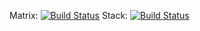 Matrix: [![Build Status](https://travis-ci.org/ArtemKokorinStudent/LaboratoryWorksWithTests.svg?branch=master)](https://travis-ci.org/ArtemKokorinStudent/LaboratoryWorksWithTests/)
Stack: [![Build Status](https://travis-ci.org/ArtemKokorinStudent/LaboratoryWorksWithTests.svg?branch=master)](https://travis-ci.org/ArtemKokorinStudent/LaboratoryWorksWithTests)

